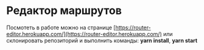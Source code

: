 # Редактор маршрутов

Посмотеть в работе можно на странице [https://router-editor.herokuapp.com/](https://router-editor.herokuapp.com/)
или склонировать репозиторий и выполнить команды: **yarn install**, **yarn start**
